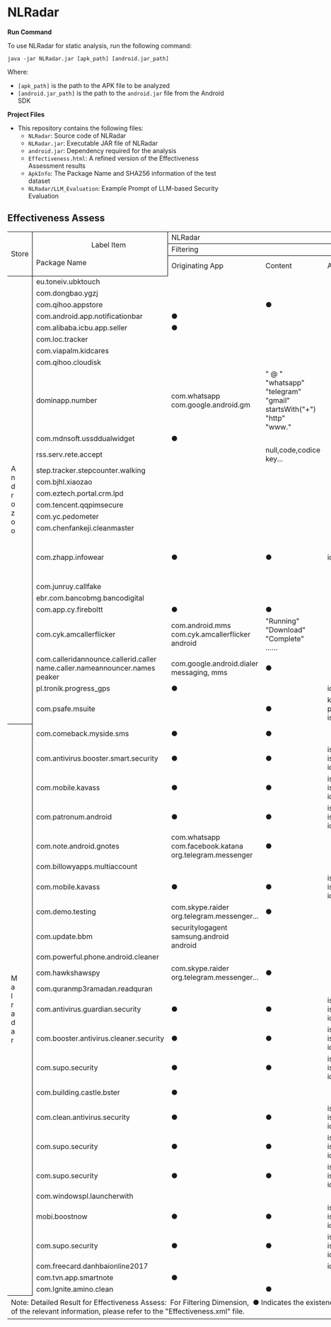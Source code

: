 
# NLRadar

**Run Command**

To use NLRadar for static analysis, run the following command:


``` 
java -jar NLRadar.jar [apk_path] [android.jar_path]
```

Where:

- `[apk_path]` is the path to the APK file to be analyzed
- `[android.jar_path]` is the path to the `android.jar` file from the Android SDK

**Project Files**

- This repository contains the following files:
  - `NLRadar`: Source code of NLRadar
  - `NLRadar.jar`: Executable JAR file of NLRadar
  - `android.jar`: Dependency required for the analysis
  - `Effectiveness.html`: A refined version of the Effectiveness Assessment results
  - `ApkInfo`: The Package Name and SHA256 information of the test dataset
  - `NLRadar/LLM_Evaluation`: Example Prompt of LLM-based Security Evaluation

## Effectiveness Assess

<table width="2552" border="0" cellpadding="0" cellspacing="0" style="width:1914.00pt;border-collapse:collapse;table-layout:fixed;">
   <colgroup><col width="52.07" class="xl65" style="mso-width-source:userset;mso-width-alt:1666;">
   <col width="231.80" class="xl65" style="mso-width-source:userset;mso-width-alt:7417;">
   <col width="169.33" class="xl65" style="mso-width-source:userset;mso-width-alt:5418;">
   <col width="111.73" class="xl65" style="mso-width-source:userset;mso-width-alt:3575;">
   <col width="110.33" class="xl65" style="mso-width-source:userset;mso-width-alt:3530;">
   <col width="63.53" class="xl65" style="mso-width-source:userset;mso-width-alt:2033;">
   <col width="61.07" class="xl65" style="mso-width-source:userset;mso-width-alt:1954;">
   <col width="62.33" class="xl65" style="mso-width-source:userset;mso-width-alt:1994;">
   <col width="101.13" class="xl65" style="mso-width-source:userset;mso-width-alt:3236;">
   <col width="63.53" class="xl65" style="mso-width-source:userset;mso-width-alt:2033;">
   <col width="70.60" class="xl65" style="mso-width-source:userset;mso-width-alt:2259;">
   <col width="48.20" class="xl65" style="mso-width-source:userset;mso-width-alt:1542;">
   <col width="176.47" class="xl65" style="mso-width-source:userset;mso-width-alt:5646;">
   <col width="105.87" class="xl65" style="mso-width-source:userset;mso-width-alt:3387;">
   <col width="119.13" class="xl65" style="mso-width-source:userset;mso-width-alt:3812;">
   <col width="63.53" class="xl65" style="mso-width-source:userset;mso-width-alt:2033;">
   <col width="79.93" class="xl65" style="mso-width-source:userset;mso-width-alt:2557;">
   <col width="64.67" class="xl65" style="mso-width-source:userset;mso-width-alt:2069;">
   <col width="98.80" class="xl65" style="mso-width-source:userset;mso-width-alt:3161;">
   <col width="63.47" class="xl65" style="mso-width-source:userset;mso-width-alt:2030;">
   <col width="68.20" class="xl65" style="mso-width-source:userset;mso-width-alt:2182;">
   <col width="48.27" class="xl65" style="mso-width-source:userset;mso-width-alt:1544;">
   <col width="74" span="234" class="xl65" style="mso-width-source:userset;mso-width-alt:2368;">
   </colgroup><tbody><tr height="20" style="height:15.00pt;">
    <td class="xl66" height="80" width="52.07" rowspan="3" style="height:60.00pt;width:39.05pt;border-right:.5pt solid windowtext;border-bottom:.5pt solid windowtext;" x:str="">Store</td>
    <td class="xl67" width="231.80" rowspan="3" style="width:173.85pt;border-right:.5pt solid windowtext;border-bottom:.5pt solid windowtext;" x:str=""><span style="mso-spacerun:yes;">&nbsp;&nbsp;&nbsp;&nbsp;&nbsp;&nbsp;&nbsp;&nbsp;&nbsp;&nbsp;&nbsp;&nbsp;&nbsp;&nbsp;&nbsp;&nbsp;&nbsp;&nbsp;&nbsp;&nbsp;&nbsp;&nbsp;&nbsp;&nbsp;&nbsp;&nbsp;&nbsp;&nbsp;&nbsp;</span><font class="font1">Label Item</font><font class="font1"><br><br></font><font class="font1">Package Name</font></td>
    <td class="xl68" width="861.80" colspan="10" style="width:646.35pt;border-right:.5pt solid windowtext;border-bottom:.5pt solid windowtext;" x:str="">NLRadar</td>
    <td class="xl87" width="888.33" colspan="10" style="width:666.25pt;border-right:.5pt solid windowtext;border-bottom:.5pt solid windowtext;" x:str="">Manually Label</td>
    <td class="xl65" width="74" style="width:55.50pt;"></td>
    <td class="xl65" width="74" style="width:55.50pt;"></td>
    <td class="xl65" width="74" style="width:55.50pt;"></td>
    <td class="xl65" width="74" style="width:55.50pt;"></td>
    <td class="xl65" width="74" style="width:55.50pt;"></td>
    <td class="xl65" width="74" style="width:55.50pt;"></td>
    <td class="xl65" width="74" style="width:55.50pt;"></td>
   </tr>
   <tr height="20" style="height:15.00pt;">
    <td class="xl69" colspan="3" style="border-right:.5pt solid windowtext;border-bottom:.5pt solid windowtext;" x:str="">Filtering</td>
    <td class="xl70" colspan="4" style="border-right:none;border-bottom:.5pt solid windowtext;" x:str="">Leakage</td>
    <td class="xl88" colspan="3" style="border-right:.5pt solid windowtext;border-bottom:.5pt solid windowtext;" x:str="">Operation Triggering</td>
    <td class="xl69" colspan="3" style="border-right:.5pt solid windowtext;border-bottom:.5pt solid windowtext;" x:str="">Filtering</td>
    <td class="xl89" colspan="4" style="border-right:.5pt solid windowtext;border-bottom:.5pt solid windowtext;" x:str="">Leakage</td>
    <td class="xl88" colspan="3" style="border-right:.5pt solid windowtext;border-bottom:.5pt solid windowtext;" x:str="">Operation Triggering</td>
    <td class="xl65" colspan="7" style="mso-ignore:colspan;"></td>
   </tr>
   <tr height="40" style="height:30.00pt;">
    <td class="xl69" x:str="">Originating App</td>
    <td class="xl69" x:str="">Content</td>
    <td class="xl69" x:str="">Attributes</td>
    <td class="xl71" x:str="">Network</td>
    <td class="xl71" x:str="">Local Storage</td>
    <td class="xl71" x:str="">Database</td>
    <td class="xl90" x:str="">Sharepreference</td>
    <td class="xl88" x:str="">Dismissal</td>
    <td class="xl88" x:str="">Interaction</td>
    <td class="xl88" x:str="">Auto Reply</td>
    <td class="xl69" x:str="">Originating App</td>
    <td class="xl69" x:str="">Content</td>
    <td class="xl69" x:str="">Attributes</td>
    <td class="xl71" x:str="">Network</td>
    <td class="xl71" x:str="">Local Storage</td>
    <td class="xl71" x:str="">Database</td>
    <td class="xl71" x:str="">Sharepreference</td>
    <td class="xl88" x:str="">Dismissal</td>
    <td class="xl88" x:str="">Interaction</td>
    <td class="xl88" x:str="">Auto Reply</td>
    <td class="xl65" colspan="7" style="mso-ignore:colspan;"></td>
   </tr>
   <tr height="20" style="height:15.00pt;">
    <td class="xl72" height="848" rowspan="25" style="height:636.00pt;border-right:.5pt solid windowtext;border-bottom:.5pt solid windowtext;" x:str="">A<font class="font4"><br></font><font class="font4">n</font><font class="font4"><br></font><font class="font4">d</font><font class="font4"><br></font><font class="font4">r</font><font class="font4"><br></font><font class="font4">o</font><font class="font4"><br></font><font class="font4">z</font><font class="font4"><br></font><font class="font4">o</font><font class="font4"><br></font><font class="font4">o</font></td>
    <td class="xl73" x:str="">eu.toneiv.ubktouch</td>
    <td class="xl74"></td>
    <td class="xl74"></td>
    <td class="xl74"></td>
    <td class="xl75" x:str="">◎</td>
    <td class="xl75" x:str="">◎</td>
    <td class="xl75" x:str="">◎</td>
    <td class="xl91" x:str="">◎</td>
    <td class="xl92" x:str="">◎</td>
    <td class="xl92" x:str="">◎</td>
    <td class="xl92" x:str="">◎</td>
    <td class="xl74"></td>
    <td class="xl74"></td>
    <td class="xl74"></td>
    <td class="xl75" x:str="">◎</td>
    <td class="xl75" x:str="">◎</td>
    <td class="xl75" x:str="">◎</td>
    <td class="xl75" x:str="">◎</td>
    <td class="xl92" x:str="">◎</td>
    <td class="xl92" x:str="">◎</td>
    <td class="xl92" x:str="">◎</td>
    <td class="xl65" colspan="7" style="mso-ignore:colspan;"></td>
   </tr>
   <tr height="20" style="height:15.00pt;">
    <td class="xl73" x:str="">com.dongbao.ygzj</td>
    <td class="xl74"></td>
    <td class="xl74"></td>
    <td class="xl74"></td>
    <td class="xl75" x:str="">◎</td>
    <td class="xl75" x:str="">◎</td>
    <td class="xl75" x:str="">◎</td>
    <td class="xl91" x:str="">◎</td>
    <td class="xl92" x:str="">◎</td>
    <td class="xl92" x:str="">◎</td>
    <td class="xl92" x:str="">◎</td>
    <td class="xl74"></td>
    <td class="xl74"></td>
    <td class="xl74"></td>
    <td class="xl75" x:str="">◎</td>
    <td class="xl75" x:str="">◎</td>
    <td class="xl75" x:str="">◎</td>
    <td class="xl75" x:str="">◎</td>
    <td class="xl92" x:str="">◎</td>
    <td class="xl92" x:str="">◎</td>
    <td class="xl92" x:str="">◎</td>
    <td class="xl65" colspan="7" style="mso-ignore:colspan;"></td>
   </tr>
   <tr height="22" style="height:16.50pt;">
    <td class="xl73" x:str="">com.qihoo.appstore</td>
    <td class="xl74"></td>
    <td class="xl74" x:str="">●</td>
    <td class="xl74"></td>
    <td class="xl76" x:str="">★</td>
    <td class="xl76" x:str="">★</td>
    <td class="xl75" x:str="">◎</td>
    <td class="xl93" x:str="">★</td>
    <td class="xl92" x:str="">◎</td>
    <td class="xl94" x:str="">★</td>
    <td class="xl92" x:str="">◎</td>
    <td class="xl74"></td>
    <td class="xl74" x:str="">●</td>
    <td class="xl74"></td>
    <td class="xl76" x:str="">★</td>
    <td class="xl76" x:str="">★</td>
    <td class="xl75" x:str="">◎</td>
    <td class="xl99" x:str="">◎</td>
    <td class="xl92" x:str="">◎</td>
    <td class="xl94" x:str="">★</td>
    <td class="xl92" x:str="">◎</td>
    <td class="xl65" colspan="7" style="mso-ignore:colspan;"></td>
   </tr>
   <tr height="22" style="height:16.50pt;">
    <td class="xl73" x:str="">com.android.app.notificationbar</td>
    <td class="xl74" x:str="">●</td>
    <td class="xl74"></td>
    <td class="xl74"></td>
    <td class="xl75" x:str="">◎</td>
    <td class="xl75" x:str="">◎</td>
    <td class="xl75" x:str="">◎</td>
    <td class="xl91" x:str="">◎</td>
    <td class="xl95" x:str="">◎</td>
    <td class="xl92" x:str="">◎</td>
    <td class="xl92" x:str="">◎</td>
    <td class="xl74" x:str="">●</td>
    <td class="xl74"></td>
    <td class="xl74"></td>
    <td class="xl75" x:str="">◎</td>
    <td class="xl75" x:str="">◎</td>
    <td class="xl75" x:str="">◎</td>
    <td class="xl75" x:str="">◎</td>
    <td class="xl100" x:str="">★</td>
    <td class="xl92" x:str="">◎</td>
    <td class="xl92" x:str="">◎</td>
    <td class="xl65" colspan="7" style="mso-ignore:colspan;"></td>
   </tr>
   <tr height="20" style="height:15.00pt;">
    <td class="xl73" x:str="">com.alibaba.icbu.app.seller</td>
    <td class="xl74" x:str="">●</td>
    <td class="xl74"></td>
    <td class="xl74"></td>
    <td class="xl75" x:str="">◎</td>
    <td class="xl75" x:str="">◎</td>
    <td class="xl75" x:str="">◎</td>
    <td class="xl91" x:str="">◎</td>
    <td class="xl92" x:str="">◎</td>
    <td class="xl92" x:str="">◎</td>
    <td class="xl92" x:str="">◎</td>
    <td class="xl74" x:str="">●</td>
    <td class="xl74"></td>
    <td class="xl74"></td>
    <td class="xl75" x:str="">◎</td>
    <td class="xl75" x:str="">◎</td>
    <td class="xl75" x:str="">◎</td>
    <td class="xl75" x:str="">◎</td>
    <td class="xl92" x:str="">◎</td>
    <td class="xl92" x:str="">◎</td>
    <td class="xl92" x:str="">◎</td>
    <td class="xl65" colspan="7" style="mso-ignore:colspan;"></td>
   </tr>
   <tr height="20" style="height:15.00pt;">
    <td class="xl73" x:str="">com.loc.tracker</td>
    <td class="xl74"></td>
    <td class="xl74"></td>
    <td class="xl74"></td>
    <td class="xl75" x:str="">◎</td>
    <td class="xl75" x:str="">◎</td>
    <td class="xl75" x:str="">◎</td>
    <td class="xl91" x:str="">◎</td>
    <td class="xl92" x:str="">◎</td>
    <td class="xl92" x:str="">◎</td>
    <td class="xl92" x:str="">◎</td>
    <td class="xl74"></td>
    <td class="xl74"></td>
    <td class="xl74"></td>
    <td class="xl75" x:str="">◎</td>
    <td class="xl75" x:str="">◎</td>
    <td class="xl75" x:str="">◎</td>
    <td class="xl75" x:str="">◎</td>
    <td class="xl92" x:str="">◎</td>
    <td class="xl92" x:str="">◎</td>
    <td class="xl92" x:str="">◎</td>
    <td class="xl65" colspan="7" style="mso-ignore:colspan;"></td>
   </tr>
   <tr height="20" style="height:15.00pt;">
    <td class="xl73" x:str="">com.viapalm.kidcares</td>
    <td class="xl74"></td>
    <td class="xl74"></td>
    <td class="xl74"></td>
    <td class="xl75" x:str="">◎</td>
    <td class="xl75" x:str="">◎</td>
    <td class="xl75" x:str="">◎</td>
    <td class="xl91" x:str="">◎</td>
    <td class="xl92" x:str="">◎</td>
    <td class="xl92" x:str="">◎</td>
    <td class="xl92" x:str="">◎</td>
    <td class="xl74"></td>
    <td class="xl74"></td>
    <td class="xl74"></td>
    <td class="xl75" x:str="">◎</td>
    <td class="xl75" x:str="">◎</td>
    <td class="xl75" x:str="">◎</td>
    <td class="xl75" x:str="">◎</td>
    <td class="xl92" x:str="">◎</td>
    <td class="xl92" x:str="">◎</td>
    <td class="xl92" x:str="">◎</td>
    <td class="xl65" colspan="7" style="mso-ignore:colspan;"></td>
   </tr>
   <tr height="20" style="height:15.00pt;">
    <td class="xl73" x:str="">com.qihoo.cloudisk</td>
    <td class="xl74"></td>
    <td class="xl74"></td>
    <td class="xl74"></td>
    <td class="xl75" x:str="">◎</td>
    <td class="xl75" x:str="">◎</td>
    <td class="xl75" x:str="">◎</td>
    <td class="xl91" x:str="">◎</td>
    <td class="xl92" x:str="">◎</td>
    <td class="xl92" x:str="">◎</td>
    <td class="xl92" x:str="">◎</td>
    <td class="xl74"></td>
    <td class="xl74"></td>
    <td class="xl74"></td>
    <td class="xl75" x:str="">◎</td>
    <td class="xl75" x:str="">◎</td>
    <td class="xl75" x:str="">◎</td>
    <td class="xl75" x:str="">◎</td>
    <td class="xl92" x:str="">◎</td>
    <td class="xl92" x:str="">◎</td>
    <td class="xl92" x:str="">◎</td>
    <td class="xl65" colspan="7" style="mso-ignore:colspan;"></td>
   </tr>
   <tr height="140" style="height:105.00pt;">
    <td class="xl73" x:str="">dominapp.number</td>
    <td class="xl74" x:str="">com.whatsapp<font class="font1"><br></font><font class="font1">com.google.android.gm</font></td>
    <td class="xl74" x:str="">" @ "<font class="font1"><br></font><font class="font1">"whatsapp"</font><font class="font1"><br></font><font class="font1">"telegram"</font><font class="font1"><br></font><font class="font1">"gmail"</font><font class="font1"><br></font><font class="font1">startsWith("+")</font><font class="font1"><br></font><font class="font1">"http"</font><font class="font1"><br></font><font class="font1">"www."</font></td>
    <td class="xl74"></td>
    <td class="xl77"></td>
    <td class="xl76" x:str="">★</td>
    <td class="xl77"></td>
    <td class="xl96" x:str="">★</td>
    <td class="xl92" x:str="">◎</td>
    <td class="xl92" x:str="">◎</td>
    <td class="xl92" x:str="">◎</td>
    <td class="xl74" x:str="">com.whatsapp<font class="font1"><br></font><font class="font1">com.google.android.gm</font></td>
    <td class="xl74" x:str="">" @ "<font class="font1"><br></font><font class="font1">"whatsapp"</font><font class="font1"><br></font><font class="font1">"telegram"</font><font class="font1"><br></font><font class="font1">"gmail"</font><font class="font1"><br></font><font class="font1">startsWith("+")</font><font class="font1"><br></font><font class="font1">"http"</font><font class="font1"><br></font><font class="font1">"www."</font></td>
    <td class="xl74"></td>
    <td class="xl77"></td>
    <td class="xl76" x:str="">★</td>
    <td class="xl77"></td>
    <td class="xl76" x:str="">★</td>
    <td class="xl92" x:str="">◎</td>
    <td class="xl92" x:str="">◎</td>
    <td class="xl92" x:str="">◎</td>
    <td class="xl65" colspan="7" style="mso-ignore:colspan;"></td>
   </tr>
   <tr height="22" style="height:16.50pt;">
    <td class="xl73" x:str="">com.mdnsoft.ussddualwidget</td>
    <td class="xl74" x:str="">●</td>
    <td class="xl74"></td>
    <td class="xl74"></td>
    <td class="xl75" x:str="">◎</td>
    <td class="xl76" x:str="">★</td>
    <td class="xl75" x:str="">◎</td>
    <td class="xl91" x:str="">◎</td>
    <td class="xl97" x:str="">★</td>
    <td class="xl92" x:str="">◎</td>
    <td class="xl92" x:str="">◎</td>
    <td class="xl74" x:str="">●</td>
    <td class="xl74"></td>
    <td class="xl74"></td>
    <td class="xl75" x:str="">◎</td>
    <td class="xl76" x:str="">★</td>
    <td class="xl75" x:str="">◎</td>
    <td class="xl75" x:str="">◎</td>
    <td class="xl97" x:str="">★</td>
    <td class="xl92" x:str="">◎</td>
    <td class="xl92" x:str="">◎</td>
    <td class="xl65" colspan="7" style="mso-ignore:colspan;"></td>
   </tr>
   <tr height="40" style="height:30.00pt;">
    <td class="xl73" x:str="">rss.serv.rete.accept</td>
    <td class="xl74"></td>
    <td class="xl78" x:str="">null,code,codice<font class="font3"><br></font><font class="font3">key...</font></td>
    <td class="xl74"></td>
    <td class="xl76" x:str="">★</td>
    <td class="xl76" x:str="">★</td>
    <td class="xl75" x:str="">◎</td>
    <td class="xl93" x:str="">★</td>
    <td class="xl97" x:str="">★</td>
    <td class="xl92" x:str="">◎</td>
    <td class="xl92" x:str="">◎</td>
    <td class="xl74"></td>
    <td class="xl78" x:str="">null,code,codice<font class="font3"><br></font><font class="font3">key...</font></td>
    <td class="xl74"></td>
    <td class="xl76" x:str="">★</td>
    <td class="xl76" x:str="">★</td>
    <td class="xl75" x:str="">◎</td>
    <td class="xl99" x:str="">◎</td>
    <td class="xl97" x:str="">★</td>
    <td class="xl92" x:str="">◎</td>
    <td class="xl92" x:str="">◎</td>
    <td class="xl65" colspan="7" style="mso-ignore:colspan;"></td>
   </tr>
   <tr height="20" style="height:15.00pt;">
    <td class="xl73" x:str="">step.tracker.stepcounter.walking</td>
    <td class="xl74"></td>
    <td class="xl74"></td>
    <td class="xl74"></td>
    <td class="xl75" x:str="">◎</td>
    <td class="xl75" x:str="">◎</td>
    <td class="xl75" x:str="">◎</td>
    <td class="xl91" x:str="">◎</td>
    <td class="xl92" x:str="">◎</td>
    <td class="xl92" x:str="">◎</td>
    <td class="xl92" x:str="">◎</td>
    <td class="xl74"></td>
    <td class="xl74"></td>
    <td class="xl74"></td>
    <td class="xl75" x:str="">◎</td>
    <td class="xl75" x:str="">◎</td>
    <td class="xl75" x:str="">◎</td>
    <td class="xl75" x:str="">◎</td>
    <td class="xl92" x:str="">◎</td>
    <td class="xl92" x:str="">◎</td>
    <td class="xl92" x:str="">◎</td>
    <td class="xl65" colspan="7" style="mso-ignore:colspan;"></td>
   </tr>
   <tr height="20" style="height:15.00pt;">
    <td class="xl73" x:str="">com.bjhl.xiaozao</td>
    <td class="xl74"></td>
    <td class="xl74"></td>
    <td class="xl74"></td>
    <td class="xl75" x:str="">◎</td>
    <td class="xl75" x:str="">◎</td>
    <td class="xl75" x:str="">◎</td>
    <td class="xl91" x:str="">◎</td>
    <td class="xl92" x:str="">◎</td>
    <td class="xl92" x:str="">◎</td>
    <td class="xl92" x:str="">◎</td>
    <td class="xl74"></td>
    <td class="xl74"></td>
    <td class="xl74"></td>
    <td class="xl75" x:str="">◎</td>
    <td class="xl75" x:str="">◎</td>
    <td class="xl75" x:str="">◎</td>
    <td class="xl75" x:str="">◎</td>
    <td class="xl92" x:str="">◎</td>
    <td class="xl92" x:str="">◎</td>
    <td class="xl92" x:str="">◎</td>
    <td class="xl65" colspan="7" style="mso-ignore:colspan;"></td>
   </tr>
   <tr height="20" style="height:15.00pt;">
    <td class="xl73" x:str="">com.eztech.portal.crm.lpd</td>
    <td class="xl74"></td>
    <td class="xl74"></td>
    <td class="xl74"></td>
    <td class="xl75" x:str="">◎</td>
    <td class="xl75" x:str="">◎</td>
    <td class="xl75" x:str="">◎</td>
    <td class="xl91" x:str="">◎</td>
    <td class="xl92" x:str="">◎</td>
    <td class="xl92" x:str="">◎</td>
    <td class="xl92" x:str="">◎</td>
    <td class="xl74"></td>
    <td class="xl74"></td>
    <td class="xl74"></td>
    <td class="xl75" x:str="">◎</td>
    <td class="xl75" x:str="">◎</td>
    <td class="xl75" x:str="">◎</td>
    <td class="xl75" x:str="">◎</td>
    <td class="xl92" x:str="">◎</td>
    <td class="xl92" x:str="">◎</td>
    <td class="xl92" x:str="">◎</td>
    <td class="xl65" colspan="7" style="mso-ignore:colspan;"></td>
   </tr>
   <tr height="22" style="height:16.50pt;">
    <td class="xl73" x:str="">com.tencent.qqpimsecure</td>
    <td class="xl74"></td>
    <td class="xl74"></td>
    <td class="xl74"></td>
    <td class="xl75" x:str="">◎</td>
    <td class="xl75" x:str="">◎</td>
    <td class="xl75" x:str="">◎</td>
    <td class="xl91" x:str="">◎</td>
    <td class="xl95" x:str="">◎</td>
    <td class="xl92" x:str="">◎</td>
    <td class="xl92" x:str="">◎</td>
    <td class="xl74"></td>
    <td class="xl74"></td>
    <td class="xl74"></td>
    <td class="xl75" x:str="">◎</td>
    <td class="xl75" x:str="">◎</td>
    <td class="xl75" x:str="">◎</td>
    <td class="xl75" x:str="">◎</td>
    <td class="xl101" x:str="">★</td>
    <td class="xl92" x:str="">◎</td>
    <td class="xl92" x:str="">◎</td>
    <td class="xl65" colspan="7" style="mso-ignore:colspan;"></td>
   </tr>
   <tr height="20" style="height:15.00pt;">
    <td class="xl73" x:str="">com.yc.pedometer</td>
    <td class="xl74"></td>
    <td class="xl74"></td>
    <td class="xl74"></td>
    <td class="xl75" x:str="">◎</td>
    <td class="xl75" x:str="">◎</td>
    <td class="xl75" x:str="">◎</td>
    <td class="xl91" x:str="">◎</td>
    <td class="xl92" x:str="">◎</td>
    <td class="xl92" x:str="">◎</td>
    <td class="xl92" x:str="">◎</td>
    <td class="xl74"></td>
    <td class="xl74"></td>
    <td class="xl74"></td>
    <td class="xl75" x:str="">◎</td>
    <td class="xl75" x:str="">◎</td>
    <td class="xl75" x:str="">◎</td>
    <td class="xl75" x:str="">◎</td>
    <td class="xl92" x:str="">◎</td>
    <td class="xl92" x:str="">◎</td>
    <td class="xl92" x:str="">◎</td>
    <td class="xl65" colspan="7" style="mso-ignore:colspan;"></td>
   </tr>
   <tr height="20" style="height:15.00pt;">
    <td class="xl73" x:str="">com.chenfankeji.cleanmaster</td>
    <td class="xl74"></td>
    <td class="xl74"></td>
    <td class="xl74"></td>
    <td class="xl75" x:str="">◎</td>
    <td class="xl75" x:str="">◎</td>
    <td class="xl75" x:str="">◎</td>
    <td class="xl91" x:str="">◎</td>
    <td class="xl92" x:str="">◎</td>
    <td class="xl92" x:str="">◎</td>
    <td class="xl92" x:str="">◎</td>
    <td class="xl74"></td>
    <td class="xl74"></td>
    <td class="xl74"></td>
    <td class="xl75" x:str="">◎</td>
    <td class="xl75" x:str="">◎</td>
    <td class="xl75" x:str="">◎</td>
    <td class="xl75" x:str="">◎</td>
    <td class="xl92" x:str="">◎</td>
    <td class="xl92" x:str="">◎</td>
    <td class="xl92" x:str="">◎</td>
    <td class="xl65" colspan="7" style="mso-ignore:colspan;"></td>
   </tr>
   <tr height="100" style="height:75.00pt;">
    <td class="xl79" x:str="">com.zhapp.infowear</td>
    <td class="xl80" x:str="">●</td>
    <td class="xl74" x:str="">●</td>
    <td class="xl74" x:str="">id</td>
    <td class="xl75" x:str="">◎</td>
    <td class="xl75" x:str="">◎</td>
    <td class="xl75" x:str="">◎</td>
    <td class="xl91" x:str="">◎</td>
    <td class="xl92" x:str="">◎</td>
    <td class="xl92" x:str="">◎</td>
    <td class="xl92" x:str="">◎</td>
    <td class="xl80" x:str="">com.tencent.qqmusic<font class="font7"><br></font><font class="font7">com.netease.cloudmusic</font><font class="font7"><br></font><font class="font7">com.kugou.android</font><font class="font7"><br></font><font class="font7">com.android.bbkmusic</font><font class="font7"><br></font><font class="font7">cn.kuwo.player</font></td>
    <td class="xl74" x:str="">●</td>
    <td class="xl74" x:str="">id</td>
    <td class="xl75" x:str="">◎</td>
    <td class="xl75" x:str="">◎</td>
    <td class="xl75" x:str="">◎</td>
    <td class="xl75" x:str="">◎</td>
    <td class="xl92" x:str="">◎</td>
    <td class="xl92" x:str="">◎</td>
    <td class="xl92" x:str="">◎</td>
    <td class="xl65" colspan="7" style="mso-ignore:colspan;"></td>
   </tr>
   <tr height="20" style="height:15.00pt;">
    <td class="xl73" x:str="">com.junruy.callfake</td>
    <td class="xl74"></td>
    <td class="xl74"></td>
    <td class="xl74"></td>
    <td class="xl75" x:str="">◎</td>
    <td class="xl75" x:str="">◎</td>
    <td class="xl75" x:str="">◎</td>
    <td class="xl91" x:str="">◎</td>
    <td class="xl92" x:str="">◎</td>
    <td class="xl92" x:str="">◎</td>
    <td class="xl92" x:str="">◎</td>
    <td class="xl74"></td>
    <td class="xl74"></td>
    <td class="xl74"></td>
    <td class="xl75" x:str="">◎</td>
    <td class="xl75" x:str="">◎</td>
    <td class="xl75" x:str="">◎</td>
    <td class="xl75" x:str="">◎</td>
    <td class="xl92" x:str="">◎</td>
    <td class="xl92" x:str="">◎</td>
    <td class="xl92" x:str="">◎</td>
    <td class="xl65" colspan="7" style="mso-ignore:colspan;"></td>
   </tr>
   <tr height="20" style="height:15.00pt;">
    <td class="xl73" x:str="">ebr.com.bancobmg.bancodigital</td>
    <td class="xl74"></td>
    <td class="xl74"></td>
    <td class="xl74"></td>
    <td class="xl75" x:str="">◎</td>
    <td class="xl75" x:str="">◎</td>
    <td class="xl75" x:str="">◎</td>
    <td class="xl91" x:str="">◎</td>
    <td class="xl92" x:str="">◎</td>
    <td class="xl92" x:str="">◎</td>
    <td class="xl92" x:str="">◎</td>
    <td class="xl74"></td>
    <td class="xl74"></td>
    <td class="xl74"></td>
    <td class="xl75" x:str="">◎</td>
    <td class="xl75" x:str="">◎</td>
    <td class="xl75" x:str="">◎</td>
    <td class="xl75" x:str="">◎</td>
    <td class="xl92" x:str="">◎</td>
    <td class="xl92" x:str="">◎</td>
    <td class="xl92" x:str="">◎</td>
    <td class="xl65" colspan="7" style="mso-ignore:colspan;"></td>
   </tr>
   <tr height="20" style="height:15.00pt;">
    <td class="xl73" x:str="">com.app.cy.fireboltt</td>
    <td class="xl74" x:str="">●</td>
    <td class="xl74" x:str="">●</td>
    <td class="xl74"></td>
    <td class="xl75" x:str="">◎</td>
    <td class="xl75" x:str="">◎</td>
    <td class="xl75" x:str="">◎</td>
    <td class="xl91" x:str="">◎</td>
    <td class="xl92" x:str="">◎</td>
    <td class="xl92" x:str="">◎</td>
    <td class="xl92" x:str="">◎</td>
    <td class="xl74" x:str="">●</td>
    <td class="xl74" x:str="">●</td>
    <td class="xl74"></td>
    <td class="xl75" x:str="">◎</td>
    <td class="xl75" x:str="">◎</td>
    <td class="xl75" x:str="">◎</td>
    <td class="xl75" x:str="">◎</td>
    <td class="xl92" x:str="">◎</td>
    <td class="xl92" x:str="">◎</td>
    <td class="xl92" x:str="">◎</td>
    <td class="xl65" colspan="7" style="mso-ignore:colspan;"></td>
   </tr>
   <tr height="80" style="height:60.00pt;">
    <td class="xl73" x:str="">com.cyk.amcallerflicker</td>
    <td class="xl78" x:str="">com.android.mms<font class="font3"><br></font><font class="font3">com.cyk.amcallerflicker</font><font class="font3"><br></font><font class="font3">android</font></td>
    <td class="xl78" x:str="">"Running"<font class="font3"><br></font><font class="font3">"Download"</font><font class="font3"><br></font><font class="font3">"Complete"</font><font class="font3"><br></font><font class="font3">……</font></td>
    <td class="xl74"></td>
    <td class="xl75" x:str="">◎</td>
    <td class="xl75" x:str="">◎</td>
    <td class="xl75" x:str="">◎</td>
    <td class="xl91" x:str="">◎</td>
    <td class="xl92" x:str="">◎</td>
    <td class="xl92" x:str="">◎</td>
    <td class="xl92" x:str="">◎</td>
    <td class="xl78" x:str="">com.android.mms<font class="font3"><br></font><font class="font3">com.cyk.amcallerflicker</font><font class="font3"><br></font><font class="font3">android</font></td>
    <td class="xl78" x:str="">"Running"<font class="font3"><br></font><font class="font3">"Download"</font><font class="font3"><br></font><font class="font3">"Complete"</font><font class="font3"><br></font><font class="font3">……</font></td>
    <td class="xl74"></td>
    <td class="xl75" x:str="">◎</td>
    <td class="xl75" x:str="">◎</td>
    <td class="xl75" x:str="">◎</td>
    <td class="xl75" x:str="">◎</td>
    <td class="xl92" x:str="">◎</td>
    <td class="xl92" x:str="">◎</td>
    <td class="xl92" x:str="">◎</td>
    <td class="xl65" colspan="7" style="mso-ignore:colspan;"></td>
   </tr>
   <tr height="60" style="height:45.00pt;">
    <td class="xl73" x:str="">com.calleridannounce.callerid.caller<font class="font1"><br></font><font class="font1">name.caller.nameannouncer.names</font><font class="font1"><br></font><font class="font1">peaker</font></td>
    <td class="xl74" x:str="">com.google.android.dialer<font class="font1"><br></font><font class="font1">messaging, mms</font></td>
    <td class="xl74" x:str="">●</td>
    <td class="xl74"></td>
    <td class="xl75" x:str="">◎</td>
    <td class="xl75" x:str="">◎</td>
    <td class="xl75" x:str="">◎</td>
    <td class="xl91" x:str="">◎</td>
    <td class="xl92" x:str="">◎</td>
    <td class="xl92" x:str="">◎</td>
    <td class="xl92" x:str="">◎</td>
    <td class="xl74" x:str="">com.google.android.dialer<font class="font1"><br></font><font class="font1">messaging, mms</font></td>
    <td class="xl74" x:str="">●</td>
    <td class="xl74"></td>
    <td class="xl75" x:str="">◎</td>
    <td class="xl75" x:str="">◎</td>
    <td class="xl75" x:str="">◎</td>
    <td class="xl75" x:str="">◎</td>
    <td class="xl92" x:str="">◎</td>
    <td class="xl92" x:str="">◎</td>
    <td class="xl92" x:str="">◎</td>
    <td class="xl65" colspan="7" style="mso-ignore:colspan;"></td>
   </tr>
   <tr height="20" style="height:15.00pt;">
    <td class="xl73" x:str="">pl.tronik.progress_gps</td>
    <td class="xl74" x:str="">●</td>
    <td class="xl74"></td>
    <td class="xl74" x:str="">id</td>
    <td class="xl75" x:str="">◎</td>
    <td class="xl75" x:str="">◎</td>
    <td class="xl75" x:str="">◎</td>
    <td class="xl91" x:str="">◎</td>
    <td class="xl92" x:str="">◎</td>
    <td class="xl92" x:str="">◎</td>
    <td class="xl92" x:str="">◎</td>
    <td class="xl74" x:str="">●</td>
    <td class="xl74"></td>
    <td class="xl74" x:str="">id<font class="font7">, group</font></td>
    <td class="xl75" x:str="">◎</td>
    <td class="xl75" x:str="">◎</td>
    <td class="xl75" x:str="">◎</td>
    <td class="xl75" x:str="">◎</td>
    <td class="xl92" x:str="">◎</td>
    <td class="xl92" x:str="">◎</td>
    <td class="xl92" x:str="">◎</td>
    <td class="xl65" colspan="7" style="mso-ignore:colspan;"></td>
   </tr>
   <tr height="40" style="height:30.00pt;">
    <td class="xl79" x:str="">com.psafe.msuite</td>
    <td class="xl74"></td>
    <td class="xl74" x:str="">●</td>
    <td class="xl74" x:str="">key, id, posttime, isOngoing</td>
    <td class="xl76" x:str="">★</td>
    <td class="xl76" x:str="">★</td>
    <td class="xl77"></td>
    <td class="xl98"></td>
    <td class="xl94" x:str="">★</td>
    <td class="xl94" x:str="">★</td>
    <td class="xl94" x:str="">★</td>
    <td class="xl74"></td>
    <td class="xl74" x:str="">●</td>
    <td class="xl74" x:str="">key, id, posttime, isOngoing</td>
    <td class="xl76" x:str="">★</td>
    <td class="xl76" x:str="">★</td>
    <td class="xl77"></td>
    <td class="xl77"></td>
    <td class="xl94" x:str="">★</td>
    <td class="xl94" x:str="">★</td>
    <td class="xl94" x:str="">★</td>
    <td class="xl65" colspan="7" style="mso-ignore:colspan;"></td>
   </tr>
   <tr height="40" style="height:30.00pt;">
    <td class="xl81" height="1142" rowspan="25" style="height:856.50pt;border-right:.5pt solid windowtext;border-bottom:.5pt solid windowtext;" x:str="">M<font class="font4"><br></font><font class="font4">a</font><font class="font4"><br></font><font class="font4">l</font><font class="font4"><br></font><font class="font4">r</font><font class="font4"><br></font><font class="font4">a</font><font class="font4"><br></font><font class="font4">d</font><font class="font4"><br></font><font class="font4">a</font><font class="font4"><br></font><font class="font4">r</font></td>
    <td class="xl82" x:str="">com.comeback.myside.sms</td>
    <td class="xl80" x:str="">●</td>
    <td class="xl74" x:str="">●</td>
    <td class="xl83"></td>
    <td class="xl75" x:str="">◎</td>
    <td class="xl75" x:str="">◎</td>
    <td class="xl75" x:str="">◎</td>
    <td class="xl91" x:str="">◎</td>
    <td class="xl94" x:str="">★</td>
    <td class="xl92" x:str="">◎</td>
    <td class="xl92" x:str="">◎</td>
    <td class="xl80" x:str="">Telephony.Sms.getDef<font class="font7"><br></font><font class="font7">aultSmsPackage(</font><font class="font30">this</font><font class="font31">)</font></td>
    <td class="xl74" x:str="">●</td>
    <td class="xl83"></td>
    <td class="xl75" x:str="">◎</td>
    <td class="xl75" x:str="">◎</td>
    <td class="xl75" x:str="">◎</td>
    <td class="xl75" x:str="">◎</td>
    <td class="xl94" x:str="">★</td>
    <td class="xl92" x:str="">◎</td>
    <td class="xl92" x:str="">◎</td>
    <td class="xl65" colspan="7" style="mso-ignore:colspan;"></td>
   </tr>
   <tr height="60" style="height:45.00pt;">
    <td class="xl82" x:str="">com.antivirus.booster.smart.security</td>
    <td class="xl74" x:str="">●</td>
    <td class="xl74" x:str="">●</td>
    <td class="xl83" x:str="">isClearable, isOngoing, id, key, tag</td>
    <td class="xl75" x:str="">◎</td>
    <td class="xl75" x:str="">◎</td>
    <td class="xl76" x:str="">★</td>
    <td class="xl91" x:str="">◎</td>
    <td class="xl94" x:str="">★</td>
    <td class="xl92" x:str="">◎</td>
    <td class="xl92" x:str="">◎</td>
    <td class="xl74" x:str="">●</td>
    <td class="xl74" x:str="">●</td>
    <td class="xl83" x:str="">isClearable, isOngoing, id, key, tag</td>
    <td class="xl75" x:str="">◎</td>
    <td class="xl75" x:str="">◎</td>
    <td class="xl76" x:str="">★</td>
    <td class="xl75" x:str="">◎</td>
    <td class="xl94" x:str="">★</td>
    <td class="xl92" x:str="">◎</td>
    <td class="xl92" x:str="">◎</td>
    <td class="xl65" colspan="7" style="mso-ignore:colspan;"></td>
   </tr>
   <tr height="60" style="height:45.00pt;">
    <td class="xl82" x:str="">com.mobile.kavass</td>
    <td class="xl74" x:str="">●</td>
    <td class="xl74" x:str="">●</td>
    <td class="xl83" x:str="">isClearable, isOngoing, id, key, tag</td>
    <td class="xl75" x:str="">◎</td>
    <td class="xl75" x:str="">◎</td>
    <td class="xl76" x:str="">★</td>
    <td class="xl91" x:str="">◎</td>
    <td class="xl94" x:str="">★</td>
    <td class="xl92" x:str="">◎</td>
    <td class="xl92" x:str="">◎</td>
    <td class="xl74" x:str="">●</td>
    <td class="xl74" x:str="">●</td>
    <td class="xl83" x:str="">isClearable, isOngoing, id, key, tag</td>
    <td class="xl75" x:str="">◎</td>
    <td class="xl75" x:str="">◎</td>
    <td class="xl76" x:str="">★</td>
    <td class="xl75" x:str="">◎</td>
    <td class="xl94" x:str="">★</td>
    <td class="xl92" x:str="">◎</td>
    <td class="xl92" x:str="">◎</td>
    <td class="xl65" colspan="7" style="mso-ignore:colspan;"></td>
   </tr>
   <tr height="60" style="height:45.00pt;">
    <td class="xl82" x:str="">com.patronum.android</td>
    <td class="xl74" x:str="">●</td>
    <td class="xl74" x:str="">●</td>
    <td class="xl83" x:str="">isClearable, isOngoing, id, key, tag</td>
    <td class="xl75" x:str="">◎</td>
    <td class="xl75" x:str="">◎</td>
    <td class="xl76" x:str="">★</td>
    <td class="xl91" x:str="">◎</td>
    <td class="xl94" x:str="">★</td>
    <td class="xl92" x:str="">◎</td>
    <td class="xl92" x:str="">◎</td>
    <td class="xl74" x:str="">●</td>
    <td class="xl74" x:str="">●</td>
    <td class="xl83" x:str="">isClearable, isOngoing, id, key, tag</td>
    <td class="xl75" x:str="">◎</td>
    <td class="xl75" x:str="">◎</td>
    <td class="xl76" x:str="">★</td>
    <td class="xl75" x:str="">◎</td>
    <td class="xl94" x:str="">★</td>
    <td class="xl92" x:str="">◎</td>
    <td class="xl92" x:str="">◎</td>
    <td class="xl65" colspan="7" style="mso-ignore:colspan;"></td>
   </tr>
   <tr height="60" style="height:45.00pt;">
    <td class="xl82" x:str="">com.note.android.gnotes</td>
    <td class="xl83" x:str="">com.whatsapp<font class="font1"><br></font><font class="font1">com.facebook.katana</font><font class="font1"><br></font><font class="font1">org.telegram.messenger</font></td>
    <td class="xl74" x:str="">●</td>
    <td class="xl83"></td>
    <td class="xl76" x:str="">★</td>
    <td class="xl75" x:str="">◎</td>
    <td class="xl75" x:str="">◎</td>
    <td class="xl91" x:str="">◎</td>
    <td class="xl92" x:str="">◎</td>
    <td class="xl92" x:str="">◎</td>
    <td class="xl92" x:str="">◎</td>
    <td class="xl83" x:str="">com.whatsapp<font class="font1"><br></font><font class="font1">com.facebook.katana</font><font class="font1"><br></font><font class="font1">org.telegram.messenger</font></td>
    <td class="xl74" x:str="">●</td>
    <td class="xl83"></td>
    <td class="xl76" x:str="">★</td>
    <td class="xl75" x:str="">◎</td>
    <td class="xl75" x:str="">◎</td>
    <td class="xl75" x:str="">◎</td>
    <td class="xl92" x:str="">◎</td>
    <td class="xl92" x:str="">◎</td>
    <td class="xl92" x:str="">◎</td>
    <td class="xl65" colspan="7" style="mso-ignore:colspan;"></td>
   </tr>
   <tr height="20" style="height:15.00pt;">
    <td class="xl82" x:str="">com.billowyapps.multiaccount</td>
    <td class="xl83"></td>
    <td class="xl83"></td>
    <td class="xl83"></td>
    <td class="xl75" x:str="">◎</td>
    <td class="xl75" x:str="">◎</td>
    <td class="xl75" x:str="">◎</td>
    <td class="xl91" x:str="">◎</td>
    <td class="xl92" x:str="">◎</td>
    <td class="xl92" x:str="">◎</td>
    <td class="xl92" x:str="">◎</td>
    <td class="xl83"></td>
    <td class="xl83"></td>
    <td class="xl83"></td>
    <td class="xl75" x:str="">◎</td>
    <td class="xl75" x:str="">◎</td>
    <td class="xl75" x:str="">◎</td>
    <td class="xl75" x:str="">◎</td>
    <td class="xl92" x:str="">◎</td>
    <td class="xl92" x:str="">◎</td>
    <td class="xl92" x:str="">◎</td>
    <td class="xl65" colspan="7" style="mso-ignore:colspan;"></td>
   </tr>
   <tr height="60" style="height:45.00pt;">
    <td class="xl82" x:str="">com.mobile.kavass</td>
    <td class="xl74" x:str="">●</td>
    <td class="xl74" x:str="">●</td>
    <td class="xl83" x:str="">isClearable, isOngoing, id, key, tag</td>
    <td class="xl75" x:str="">◎</td>
    <td class="xl75" x:str="">◎</td>
    <td class="xl76" x:str="">★</td>
    <td class="xl91" x:str="">◎</td>
    <td class="xl94" x:str="">★</td>
    <td class="xl92" x:str="">◎</td>
    <td class="xl92" x:str="">◎</td>
    <td class="xl74" x:str="">●</td>
    <td class="xl74" x:str="">●</td>
    <td class="xl83" x:str="">isClearable, isOngoing, id, key, tag</td>
    <td class="xl75" x:str="">◎</td>
    <td class="xl75" x:str="">◎</td>
    <td class="xl76" x:str="">★</td>
    <td class="xl75" x:str="">◎</td>
    <td class="xl94" x:str="">★</td>
    <td class="xl92" x:str="">◎</td>
    <td class="xl92" x:str="">◎</td>
    <td class="xl65" colspan="7" style="mso-ignore:colspan;"></td>
   </tr>
   <tr height="40" style="height:30.00pt;">
    <td class="xl82" x:str="">com.demo.testing</td>
    <td class="xl84" x:str="">com.skype.raider<font class="font3"><br></font><font class="font3">org.telegram.messenger...</font></td>
    <td class="xl74" x:str="">●</td>
    <td class="xl83"></td>
    <td class="xl76" x:str="">★</td>
    <td class="xl75" x:str="">◎</td>
    <td class="xl75" x:str="">◎</td>
    <td class="xl91" x:str="">◎</td>
    <td class="xl92" x:str="">◎</td>
    <td class="xl92" x:str="">◎</td>
    <td class="xl92" x:str="">◎</td>
    <td class="xl84" x:str="">com.skype.raider<font class="font3"><br></font><font class="font3">org.telegram.messenger...</font></td>
    <td class="xl74" x:str="">●</td>
    <td class="xl83"></td>
    <td class="xl76" x:str="">★</td>
    <td class="xl75" x:str="">◎</td>
    <td class="xl75" x:str="">◎</td>
    <td class="xl75" x:str="">◎</td>
    <td class="xl92" x:str="">◎</td>
    <td class="xl92" x:str="">◎</td>
    <td class="xl92" x:str="">◎</td>
    <td class="xl65" colspan="7" style="mso-ignore:colspan;"></td>
   </tr>
   <tr height="60" style="height:45.00pt;">
    <td class="xl82" x:str="">com.update.bbm</td>
    <td class="xl84" x:str="">securitylogagent<font class="font3"><br></font><font class="font3">samsung.android</font><font class="font3"><br></font><font class="font3">android</font></td>
    <td class="xl83"></td>
    <td class="xl83"></td>
    <td class="xl75" x:str="">◎</td>
    <td class="xl75" x:str="">◎</td>
    <td class="xl75" x:str="">◎</td>
    <td class="xl91" x:str="">◎</td>
    <td class="xl94" x:str="">★</td>
    <td class="xl92" x:str="">◎</td>
    <td class="xl92" x:str="">◎</td>
    <td class="xl84" x:str="">securitylogagent<font class="font3"><br></font><font class="font3">samsung.android</font><font class="font3"><br></font><font class="font3">android</font></td>
    <td class="xl83"></td>
    <td class="xl83"></td>
    <td class="xl75" x:str="">◎</td>
    <td class="xl75" x:str="">◎</td>
    <td class="xl75" x:str="">◎</td>
    <td class="xl75" x:str="">◎</td>
    <td class="xl94" x:str="">★</td>
    <td class="xl92" x:str="">◎</td>
    <td class="xl92" x:str="">◎</td>
    <td class="xl65" colspan="7" style="mso-ignore:colspan;"></td>
   </tr>
   <tr height="20" style="height:15.00pt;">
    <td class="xl82" x:str="">com.powerful.phone.android.cleaner</td>
    <td class="xl83"></td>
    <td class="xl83"></td>
    <td class="xl83"></td>
    <td class="xl75" x:str="">◎</td>
    <td class="xl75" x:str="">◎</td>
    <td class="xl75" x:str="">◎</td>
    <td class="xl91" x:str="">◎</td>
    <td class="xl92" x:str="">◎</td>
    <td class="xl92" x:str="">◎</td>
    <td class="xl92" x:str="">◎</td>
    <td class="xl83"></td>
    <td class="xl83"></td>
    <td class="xl83"></td>
    <td class="xl75" x:str="">◎</td>
    <td class="xl75" x:str="">◎</td>
    <td class="xl75" x:str="">◎</td>
    <td class="xl75" x:str="">◎</td>
    <td class="xl92" x:str="">◎</td>
    <td class="xl92" x:str="">◎</td>
    <td class="xl92" x:str="">◎</td>
    <td class="xl65" colspan="7" style="mso-ignore:colspan;"></td>
   </tr>
   <tr height="40" style="height:30.00pt;">
    <td class="xl82" x:str="">com.hawkshawspy</td>
    <td class="xl84" x:str="">com.skype.raider<font class="font3"><br></font><font class="font3">org.telegram.messenger...</font></td>
    <td class="xl74" x:str="">●</td>
    <td class="xl83"></td>
    <td class="xl76" x:str="">★</td>
    <td class="xl75" x:str="">◎</td>
    <td class="xl75" x:str="">◎</td>
    <td class="xl91" x:str="">◎</td>
    <td class="xl92" x:str="">◎</td>
    <td class="xl92" x:str="">◎</td>
    <td class="xl92" x:str="">◎</td>
    <td class="xl84" x:str="">com.skype.raider<font class="font3"><br></font><font class="font3">org.telegram.messenger...</font></td>
    <td class="xl74" x:str="">●</td>
    <td class="xl83"></td>
    <td class="xl76" x:str="">★</td>
    <td class="xl75" x:str="">◎</td>
    <td class="xl75" x:str="">◎</td>
    <td class="xl75" x:str="">◎</td>
    <td class="xl92" x:str="">◎</td>
    <td class="xl92" x:str="">◎</td>
    <td class="xl92" x:str="">◎</td>
    <td class="xl65" colspan="7" style="mso-ignore:colspan;"></td>
   </tr>
   <tr height="22" style="height:16.50pt;">
    <td class="xl82" x:str="">com.quranmp3ramadan.readquran</td>
    <td class="xl83"></td>
    <td class="xl83"></td>
    <td class="xl83"></td>
    <td class="xl75" x:str="">◎</td>
    <td class="xl75" x:str="">◎</td>
    <td class="xl75" x:str="">◎</td>
    <td class="xl91" x:str="">◎</td>
    <td class="xl94" x:str="">★</td>
    <td class="xl92" x:str="">◎</td>
    <td class="xl92" x:str="">◎</td>
    <td class="xl83"></td>
    <td class="xl83"></td>
    <td class="xl83"></td>
    <td class="xl75" x:str="">◎</td>
    <td class="xl75" x:str="">◎</td>
    <td class="xl75" x:str="">◎</td>
    <td class="xl75" x:str="">◎</td>
    <td class="xl94" x:str="">★</td>
    <td class="xl92" x:str="">◎</td>
    <td class="xl92" x:str="">◎</td>
    <td class="xl65" colspan="7" style="mso-ignore:colspan;"></td>
   </tr>
   <tr height="60" style="height:45.00pt;">
    <td class="xl82" x:str="">com.antivirus.guardian.security</td>
    <td class="xl74" x:str="">●</td>
    <td class="xl74" x:str="">●</td>
    <td class="xl83" x:str="">isClearable, isOngoing, id, key, tag</td>
    <td class="xl75" x:str="">◎</td>
    <td class="xl75" x:str="">◎</td>
    <td class="xl76" x:str="">★</td>
    <td class="xl91" x:str="">◎</td>
    <td class="xl94" x:str="">★</td>
    <td class="xl92" x:str="">◎</td>
    <td class="xl92" x:str="">◎</td>
    <td class="xl74" x:str="">●</td>
    <td class="xl74" x:str="">●</td>
    <td class="xl83" x:str="">isClearable, isOngoing, id, key, tag</td>
    <td class="xl75" x:str="">◎</td>
    <td class="xl75" x:str="">◎</td>
    <td class="xl76" x:str="">★</td>
    <td class="xl75" x:str="">◎</td>
    <td class="xl94" x:str="">★</td>
    <td class="xl92" x:str="">◎</td>
    <td class="xl92" x:str="">◎</td>
    <td class="xl65" colspan="7" style="mso-ignore:colspan;"></td>
   </tr>
   <tr height="60" style="height:45.00pt;">
    <td class="xl82" x:str="">com.booster.antivirus.cleaner.security</td>
    <td class="xl74" x:str="">●</td>
    <td class="xl74" x:str="">●</td>
    <td class="xl83" x:str="">isClearable, isOngoing, id, key, tag</td>
    <td class="xl75" x:str="">◎</td>
    <td class="xl75" x:str="">◎</td>
    <td class="xl76" x:str="">★</td>
    <td class="xl91" x:str="">◎</td>
    <td class="xl94" x:str="">★</td>
    <td class="xl92" x:str="">◎</td>
    <td class="xl92" x:str="">◎</td>
    <td class="xl74" x:str="">●</td>
    <td class="xl74" x:str="">●</td>
    <td class="xl83" x:str="">isClearable, isOngoing, id, key, tag</td>
    <td class="xl75" x:str="">◎</td>
    <td class="xl75" x:str="">◎</td>
    <td class="xl76" x:str="">★</td>
    <td class="xl75" x:str="">◎</td>
    <td class="xl94" x:str="">★</td>
    <td class="xl92" x:str="">◎</td>
    <td class="xl92" x:str="">◎</td>
    <td class="xl65" colspan="7" style="mso-ignore:colspan;"></td>
   </tr>
   <tr height="60" style="height:45.00pt;">
    <td class="xl82" x:str="">com.supo.security</td>
    <td class="xl74" x:str="">●</td>
    <td class="xl74" x:str="">●</td>
    <td class="xl83" x:str="">isClearable, isOngoing, id, key, tag</td>
    <td class="xl75" x:str="">◎</td>
    <td class="xl75" x:str="">◎</td>
    <td class="xl76" x:str="">★</td>
    <td class="xl91" x:str="">◎</td>
    <td class="xl94" x:str="">★</td>
    <td class="xl92" x:str="">◎</td>
    <td class="xl92" x:str="">◎</td>
    <td class="xl74" x:str="">●</td>
    <td class="xl74" x:str="">●</td>
    <td class="xl83" x:str="">isClearable, isOngoing, id, key, tag</td>
    <td class="xl75" x:str="">◎</td>
    <td class="xl75" x:str="">◎</td>
    <td class="xl76" x:str="">★</td>
    <td class="xl75" x:str="">◎</td>
    <td class="xl94" x:str="">★</td>
    <td class="xl92" x:str="">◎</td>
    <td class="xl92" x:str="">◎</td>
    <td class="xl65" colspan="7" style="mso-ignore:colspan;"></td>
   </tr>
   <tr height="40" style="height:30.00pt;">
    <td class="xl82" x:str="">com.building.castle.bster</td>
    <td class="xl80" x:str="">●</td>
    <td class="xl83"></td>
    <td class="xl83"></td>
    <td class="xl75" x:str="">◎</td>
    <td class="xl75" x:str="">◎</td>
    <td class="xl75" x:str="">◎</td>
    <td class="xl91" x:str="">◎</td>
    <td class="xl94" x:str="">★</td>
    <td class="xl92" x:str="">◎</td>
    <td class="xl92" x:str="">◎</td>
    <td class="xl80" x:str="">Telephony.Sms.getDef<font class="font7"><br></font><font class="font7">aultSmsPackage(</font><font class="font30">this</font><font class="font31">)</font></td>
    <td class="xl83"></td>
    <td class="xl83"></td>
    <td class="xl75" x:str="">◎</td>
    <td class="xl75" x:str="">◎</td>
    <td class="xl75" x:str="">◎</td>
    <td class="xl75" x:str="">◎</td>
    <td class="xl94" x:str="">★</td>
    <td class="xl92" x:str="">◎</td>
    <td class="xl92" x:str="">◎</td>
    <td class="xl65"></td>
    <td class="xl65" colspan="5" style="mso-ignore:colspan;"></td>
    <td class="xl102"></td>
   </tr>
   <tr height="60" style="height:45.00pt;">
    <td class="xl82" x:str="">com.clean.antivirus.security</td>
    <td class="xl74" x:str="">●</td>
    <td class="xl74" x:str="">●</td>
    <td class="xl83" x:str="">isClearable, isOngoing, id, key, tag</td>
    <td class="xl75" x:str="">◎</td>
    <td class="xl75" x:str="">◎</td>
    <td class="xl76" x:str="">★</td>
    <td class="xl91" x:str="">◎</td>
    <td class="xl94" x:str="">★</td>
    <td class="xl92" x:str="">◎</td>
    <td class="xl92" x:str="">◎</td>
    <td class="xl74" x:str="">●</td>
    <td class="xl74" x:str="">●</td>
    <td class="xl83" x:str="">isClearable, isOngoing, id, key, tag</td>
    <td class="xl75" x:str="">◎</td>
    <td class="xl75" x:str="">◎</td>
    <td class="xl76" x:str="">★</td>
    <td class="xl75" x:str="">◎</td>
    <td class="xl94" x:str="">★</td>
    <td class="xl92" x:str="">◎</td>
    <td class="xl92" x:str="">◎</td>
    <td class="xl65" colspan="7" style="mso-ignore:colspan;"></td>
   </tr>
   <tr height="60" style="height:45.00pt;">
    <td class="xl82" x:str="">com.supo.security</td>
    <td class="xl74" x:str="">●</td>
    <td class="xl74" x:str="">●</td>
    <td class="xl83" x:str="">isClearable, isOngoing, id, key, tag</td>
    <td class="xl75" x:str="">◎</td>
    <td class="xl75" x:str="">◎</td>
    <td class="xl76" x:str="">★</td>
    <td class="xl91" x:str="">◎</td>
    <td class="xl94" x:str="">★</td>
    <td class="xl92" x:str="">◎</td>
    <td class="xl92" x:str="">◎</td>
    <td class="xl74" x:str="">●</td>
    <td class="xl74" x:str="">●</td>
    <td class="xl83" x:str="">isClearable, isOngoing, id, key, tag</td>
    <td class="xl75" x:str="">◎</td>
    <td class="xl75" x:str="">◎</td>
    <td class="xl76" x:str="">★</td>
    <td class="xl75" x:str="">◎</td>
    <td class="xl94" x:str="">★</td>
    <td class="xl92" x:str="">◎</td>
    <td class="xl92" x:str="">◎</td>
    <td class="xl65" colspan="7" style="mso-ignore:colspan;"></td>
   </tr>
   <tr height="60" style="height:45.00pt;">
    <td class="xl82" x:str="">com.supo.security</td>
    <td class="xl74" x:str="">●</td>
    <td class="xl74" x:str="">●</td>
    <td class="xl83" x:str="">isClearable, isOngoing, id, key, tag</td>
    <td class="xl75" x:str="">◎</td>
    <td class="xl75" x:str="">◎</td>
    <td class="xl76" x:str="">★</td>
    <td class="xl91" x:str="">◎</td>
    <td class="xl94" x:str="">★</td>
    <td class="xl92" x:str="">◎</td>
    <td class="xl92" x:str="">◎</td>
    <td class="xl74" x:str="">●</td>
    <td class="xl74" x:str="">●</td>
    <td class="xl83" x:str="">isClearable, isOngoing, id, key, tag</td>
    <td class="xl75" x:str="">◎</td>
    <td class="xl75" x:str="">◎</td>
    <td class="xl76" x:str="">★</td>
    <td class="xl75" x:str="">◎</td>
    <td class="xl94" x:str="">★</td>
    <td class="xl92" x:str="">◎</td>
    <td class="xl92" x:str="">◎</td>
    <td class="xl65" colspan="7" style="mso-ignore:colspan;"></td>
   </tr>
   <tr height="20" style="height:15.00pt;">
    <td class="xl82" x:str="">com.windowspl.launcherwith</td>
    <td class="xl83"></td>
    <td class="xl83"></td>
    <td class="xl83"></td>
    <td class="xl75" x:str="">◎</td>
    <td class="xl75" x:str="">◎</td>
    <td class="xl75" x:str="">◎</td>
    <td class="xl91" x:str="">◎</td>
    <td class="xl92" x:str="">◎</td>
    <td class="xl92" x:str="">◎</td>
    <td class="xl92" x:str="">◎</td>
    <td class="xl83"></td>
    <td class="xl83"></td>
    <td class="xl83"></td>
    <td class="xl75" x:str="">◎</td>
    <td class="xl75" x:str="">◎</td>
    <td class="xl75" x:str="">◎</td>
    <td class="xl75" x:str="">◎</td>
    <td class="xl92" x:str="">◎</td>
    <td class="xl92" x:str="">◎</td>
    <td class="xl92" x:str="">◎</td>
    <td class="xl65" colspan="7" style="mso-ignore:colspan;"></td>
   </tr>
   <tr height="60" style="height:45.00pt;">
    <td class="xl82" x:str="">mobi.boostnow</td>
    <td class="xl74" x:str="">●</td>
    <td class="xl74" x:str="">●</td>
    <td class="xl83" x:str="">isClearable, isOngoing, id, key, tag</td>
    <td class="xl75" x:str="">◎</td>
    <td class="xl75" x:str="">◎</td>
    <td class="xl76" x:str="">★</td>
    <td class="xl91" x:str="">◎</td>
    <td class="xl94" x:str="">★</td>
    <td class="xl92" x:str="">◎</td>
    <td class="xl92" x:str="">◎</td>
    <td class="xl74" x:str="">●</td>
    <td class="xl74" x:str="">●</td>
    <td class="xl83" x:str="">isClearable, isOngoing, id, key, tag</td>
    <td class="xl75" x:str="">◎</td>
    <td class="xl75" x:str="">◎</td>
    <td class="xl76" x:str="">★</td>
    <td class="xl75" x:str="">◎</td>
    <td class="xl94" x:str="">★</td>
    <td class="xl92" x:str="">◎</td>
    <td class="xl92" x:str="">◎</td>
    <td class="xl65" colspan="7" style="mso-ignore:colspan;"></td>
   </tr>
   <tr height="60" style="height:45.00pt;">
    <td class="xl82" x:str="">com.supo.security</td>
    <td class="xl74" x:str="">●</td>
    <td class="xl74" x:str="">●</td>
    <td class="xl83" x:str="">isClearable, isOngoing, id, key, tag</td>
    <td class="xl75" x:str="">◎</td>
    <td class="xl75" x:str="">◎</td>
    <td class="xl76" x:str="">★</td>
    <td class="xl91" x:str="">◎</td>
    <td class="xl94" x:str="">★</td>
    <td class="xl92" x:str="">◎</td>
    <td class="xl92" x:str="">◎</td>
    <td class="xl74" x:str="">●</td>
    <td class="xl74" x:str="">●</td>
    <td class="xl83" x:str="">isClearable, isOngoing, id, key, tag</td>
    <td class="xl75" x:str="">◎</td>
    <td class="xl75" x:str="">◎</td>
    <td class="xl76" x:str="">★</td>
    <td class="xl75" x:str="">◎</td>
    <td class="xl94" x:str="">★</td>
    <td class="xl92" x:str="">◎</td>
    <td class="xl92" x:str="">◎</td>
    <td class="xl65" colspan="7" style="mso-ignore:colspan;"></td>
   </tr>
   <tr height="20" style="height:15.00pt;">
    <td class="xl82" x:str="">com.freecard.danhbaionline2017</td>
    <td class="xl83"></td>
    <td class="xl83"></td>
    <td class="xl83" x:str="">id</td>
    <td class="xl75" x:str="">◎</td>
    <td class="xl75" x:str="">◎</td>
    <td class="xl75" x:str="">◎</td>
    <td class="xl91" x:str="">◎</td>
    <td class="xl92" x:str="">◎</td>
    <td class="xl92" x:str="">◎</td>
    <td class="xl92" x:str="">◎</td>
    <td class="xl83"></td>
    <td class="xl83"></td>
    <td class="xl83" x:str="">id</td>
    <td class="xl75" x:str="">◎</td>
    <td class="xl75" x:str="">◎</td>
    <td class="xl75" x:str="">◎</td>
    <td class="xl75" x:str="">◎</td>
    <td class="xl92" x:str="">◎</td>
    <td class="xl92" x:str="">◎</td>
    <td class="xl92" x:str="">◎</td>
    <td class="xl65" colspan="7" style="mso-ignore:colspan;"></td>
   </tr>
   <tr height="20" style="height:15.00pt;">
    <td class="xl82" x:str="">com.tvn.app.smartnote</td>
    <td class="xl74" x:str="">●</td>
    <td class="xl83"></td>
    <td class="xl83"></td>
    <td class="xl75" x:str="">◎</td>
    <td class="xl75" x:str="">◎</td>
    <td class="xl75" x:str="">◎</td>
    <td class="xl91" x:str="">◎</td>
    <td class="xl92" x:str="">◎</td>
    <td class="xl92" x:str="">◎</td>
    <td class="xl92" x:str="">◎</td>
    <td class="xl74" x:str="">●</td>
    <td class="xl83"></td>
    <td class="xl83"></td>
    <td class="xl75" x:str="">◎</td>
    <td class="xl75" x:str="">◎</td>
    <td class="xl75" x:str="">◎</td>
    <td class="xl75" x:str="">◎</td>
    <td class="xl92" x:str="">◎</td>
    <td class="xl92" x:str="">◎</td>
    <td class="xl92" x:str="">◎</td>
    <td class="xl65" colspan="7" style="mso-ignore:colspan;"></td>
   </tr>
   <tr height="20" style="height:15.00pt;">
    <td class="xl82" x:str="">com.Ignite.amino.clean</td>
    <td class="xl83"></td>
    <td class="xl74" x:str="">●</td>
    <td class="xl83"></td>
    <td class="xl75" x:str="">◎</td>
    <td class="xl75" x:str="">◎</td>
    <td class="xl75" x:str="">◎</td>
    <td class="xl91" x:str="">◎</td>
    <td class="xl92" x:str="">◎</td>
    <td class="xl92" x:str="">◎</td>
    <td class="xl92" x:str="">◎</td>
    <td class="xl83"></td>
    <td class="xl74" x:str="">●</td>
    <td class="xl83"></td>
    <td class="xl75" x:str="">◎</td>
    <td class="xl75" x:str="">◎</td>
    <td class="xl75" x:str="">◎</td>
    <td class="xl75" x:str="">◎</td>
    <td class="xl92" x:str="">◎</td>
    <td class="xl92" x:str="">◎</td>
    <td class="xl92" x:str="">◎</td>
    <td class="xl65" colspan="7" style="mso-ignore:colspan;"></td>
   </tr>
   <tr height="53.33" style="height:40.00pt;mso-height-source:userset;mso-height-alt:800;">
    <td class="xl85" height="53.33" colspan="22" style="height:40.00pt;border-right:.5pt solid windowtext;border-bottom:.5pt solid windowtext;" x:str="">Note: Detailed Result for Effectiveness Assess:<span style="mso-spacerun:yes;">&nbsp; </span>For Filtering Dimension,<span style="mso-spacerun:yes;">&nbsp; </span>● Indicates the existence of a comparison, but without a specific comparison object (please check if it is empty or from self-notification). For Leakage and Operation Triggering Dimension, <font class="font32">★</font><font class="font8"> stands for presence, and </font><font class="font32">◎</font><font class="font8"> stands for absense. For a clearer display of the relevant information, please refer to the "Effectiveness.xml" file.</font></td>
    <td class="xl65" colspan="7" style="mso-ignore:colspan;"></td>
   </tr>
   <!--[if supportMisalignedColumns]-->
    <tr width="0" style="display:none;">
     <td width="52" style="width:39;"></td>
     <td width="232" style="width:174;"></td>
     <td width="169" style="width:127;"></td>
     <td width="112" style="width:84;"></td>
     <td width="110" style="width:83;"></td>
     <td width="64" style="width:48;"></td>
     <td width="61" style="width:46;"></td>
     <td width="62" style="width:47;"></td>
     <td width="101" style="width:76;"></td>
     <td width="64" style="width:48;"></td>
     <td width="71" style="width:53;"></td>
     <td width="48" style="width:36;"></td>
     <td width="176" style="width:132;"></td>
     <td width="106" style="width:79;"></td>
     <td width="119" style="width:89;"></td>
     <td width="64" style="width:48;"></td>
     <td width="80" style="width:60;"></td>
     <td width="65" style="width:49;"></td>
     <td width="99" style="width:74;"></td>
     <td width="63" style="width:48;"></td>
     <td width="68" style="width:51;"></td>
     <td width="48" style="width:36;"></td>
     <td width="74" style="width:56;"></td>
    </tr>
   <!--[endif]-->
  </tbody></table>
